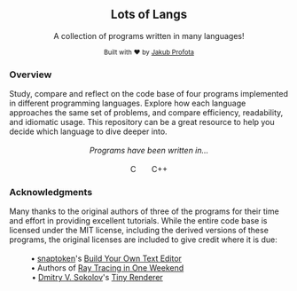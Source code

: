<!-- Lots of Langs ------------------------------------------------------------>

<div align="center">
  <h2>Lots of Langs</h2>

  A collection of programs written in many languages!

  <sup>
    Built with ❤️ by <a href="https://github.com/profojak">Jakub Profota</a>
  </sup>
</div>

<!-- Overview ----------------------------------------------------------------->

<h3>Overview</h3>
Study, compare and reflect on the code base of four programs implemented in
different programming languages. Explore how each language approaches the same
set of problems, and compare efficiency, readability, and idiomatic usage. This
repository can be a great resource to help you decide which language to dive
deeper into.
<br><br>

<div align="center">
  <i>Programs have been written in...</i><br><br>
  C&emsp;&emsp;C++
</div>

<!-- Acknowledgments ---------------------------------------------------------->

<h3>Acknowledgments</h3>
Many thanks to the original authors of three of the programs for their time and
effort in providing excellent tutorials. While the entire code base is licensed
under the MIT license, including the derived versions of these programs, the
original licenses are included to give credit where it is due:
<br><br>

<div align="center">
  • <a href="https://github.com/snaptoken">snaptoken</a>'s
    <a href="https://github.com/snaptoken/kilo-tutorial">Build Your Own Text Editor</a>
  &emsp; &emsp; &emsp; &emsp; &emsp; &emsp; &emsp; &emsp; &ensp;<br>
  • Authors of
    <a href="https://github.com/RayTracing/raytracing.github.io">Ray Tracing in One Weekend</a>
  &emsp; &emsp; &emsp; &emsp; &emsp; &emsp; &emsp; &emsp;&ensp;<br>
  • <a href="https://github.com/ssloy">Dmitry V. Sokolov</a>'s
    <a href="https://github.com/ssloy/tinyrenderer">Tiny Renderer</a>
  &emsp; &emsp; &emsp; &emsp; &emsp; &emsp; &emsp; &emsp; &emsp; &emsp;&ensp;<br>
</div>

<!----------------------------------------------------------------------------->
